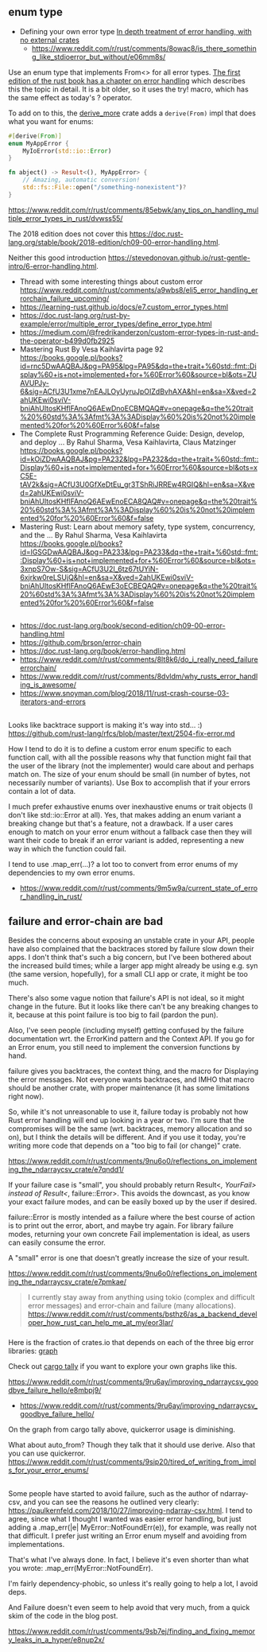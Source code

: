 ## enum type

- Defining your own error type [In depth treatment of error handling, with no external crates](https://blog.burntsushi.net/rust-error-handling/)
  - https://www.reddit.com/r/rust/comments/8owac8/is_there_something_like_stdioerror_but_without/e06mm8s/

Use an enum type that implements From<> for all error types. [The first edition of the rust book has a chapter on error handling](https://doc.rust-lang.org/book/first-edition/error-handling.html) which describes this the topic in detail. It is a bit older, so it uses the try! macro, which has the same effect as today's ? operator.

To add on to this, the [derive_more](https://docs.rs/derive_more/0.9.0/derive_more/) crate adds a `derive(From)` impl that does what you want for enums:

```rust
#[derive(From)]
enum MyAppError {
    MyIoError(std::io::Error)
}

fn abject() -> Result<(), MyAppError> {
    // Amazing, automatic conversion!
    std::fs::File::open("/something-nonexistent")?
}
```

https://www.reddit.com/r/rust/comments/85ebwk/any_tips_on_handling_multiple_error_types_in_rust/dvwss55/

The 2018 edition does not cover this https://doc.rust-lang.org/stable/book/2018-edition/ch09-00-error-handling.html.

Neither this good introduction https://stevedonovan.github.io/rust-gentle-intro/6-error-handling.html.

- Thread with some interesting things about custom error https://www.reddit.com/r/rust/comments/a9wbs8/eli5_error_handling_errorchain_failure_upcoming/
- https://learning-rust.github.io/docs/e7.custom_error_types.html
- https://doc.rust-lang.org/rust-by-example/error/multiple_error_types/define_error_type.html
- https://medium.com/@fredrikanderzon/custom-error-types-in-rust-and-the-operator-b499d0fb2925
- Mastering Rust By Vesa Kaihlavirta page 92 https://books.google.pl/books?id=rnc5DwAAQBAJ&pg=PA95&lpg=PA95&dq=the+trait+%60std::fmt::Display%60+is+not+implemented+for+%60Error%60&source=bl&ots=ZUAVUPJy-6&sig=ACfU3U1xme7nEAJLOyUyruJpOIZdBvhAXA&hl=en&sa=X&ved=2ahUKEwi0sviV-bniAhUItosKHflFAnoQ6AEwDnoECBMQAQ#v=onepage&q=the%20trait%20%60std%3A%3Afmt%3A%3ADisplay%60%20is%20not%20implemented%20for%20%60Error%60&f=false
- The Complete Rust Programming Reference Guide: Design, develop, and deploy ... By Rahul Sharma, Vesa Kaihlavirta, Claus Matzinger https://books.google.pl/books?id=kOiZDwAAQBAJ&pg=PA232&lpg=PA232&dq=the+trait+%60std::fmt::Display%60+is+not+implemented+for+%60Error%60&source=bl&ots=xC5E-tAV2k&sig=ACfU3U0GfXeDtEu_gr3TShRiJRREw4RGIQ&hl=en&sa=X&ved=2ahUKEwi0sviV-bniAhUItosKHflFAnoQ6AEwEnoECA8QAQ#v=onepage&q=the%20trait%20%60std%3A%3Afmt%3A%3ADisplay%60%20is%20not%20implemented%20for%20%60Error%60&f=false
- Mastering Rust: Learn about memory safety, type system, concurrency, and the ... By Rahul Sharma, Vesa Kaihlavirta https://books.google.pl/books?id=lGSGDwAAQBAJ&pg=PA233&lpg=PA233&dq=the+trait+%60std::fmt::Display%60+is+not+implemented+for+%60Error%60&source=bl&ots=3xnpS7Ow-S&sig=ACfU3U2I_6tz67tUYiN-6xjrkw0reLSUjQ&hl=en&sa=X&ved=2ahUKEwi0sviV-bniAhUItosKHflFAnoQ6AEwE3oECBEQAQ#v=onepage&q=the%20trait%20%60std%3A%3Afmt%3A%3ADisplay%60%20is%20not%20implemented%20for%20%60Error%60&f=false

##

- https://doc.rust-lang.org/book/second-edition/ch09-00-error-handling.html
- https://github.com/brson/error-chain
- https://doc.rust-lang.org/book/error-handling.html
- https://www.reddit.com/r/rust/comments/8lt8k6/do_i_really_need_failureerrorchain/
- https://www.reddit.com/r/rust/comments/8dvldm/why_rusts_error_handling_is_awesome/
- https://www.snoyman.com/blog/2018/11/rust-crash-course-03-iterators-and-errors

##

Looks like backtrace support is making it's way into std... :) https://github.com/rust-lang/rfcs/blob/master/text/2504-fix-error.md

How I tend to do it is to define a custom error enum specific to each function call, with all the possible reasons why that function might fail that the user of the library (not the implementer) would care about and perhaps match on. The size of your enum should be small (in number of bytes, not necessarily number of variants). Use Box to accomplish that if your errors contain a lot of data.

I much prefer exhaustive enums over inexhaustive enums or trait objects (I don't like std::io::Error at all). Yes, that makes adding an enum variant a breaking change but that's a feature, not a drawback. If a user cares enough to match on your error enum without a fallback case then they will want their code to break if an error variant is added, representing a new way in which the function could fail.

I tend to use .map_err(...)? a lot too to convert from error enums of my dependencies to my own error enums.

- https://www.reddit.com/r/rust/comments/9m5w9a/current_state_of_error_handling_in_rust/

## failure and error-chain are bad

Besides the concerns about exposing an unstable crate in your API, people have also complained that the backtraces stored by failure slow down their apps. I don't think that's such a big concern, but I've been bothered about the increased build times; while a larger app might already be using e.g. syn (the same version, hopefully), for a small CLI app or crate, it might be too much.

There's also some vague notion that failure's API is not ideal, so it might change in the future. But it looks like there can't be any breaking changes to it, because at this point failure is too big to fail (pardon the pun).

Also, I've seen people (including myself) getting confused by the failure documentation wrt. the ErrorKind pattern and the Context API. If you go for an Error enum, you still need to implement the conversion functions by hand.

failure gives you backtraces, the context thing, and the macro for Displaying the error messages. Not everyone wants backtraces, and IMHO that macro should be another crate, with proper maintenance (it has some limitations right now).

So, while it's not unreasonable to use it, failure today is probably not how Rust error handling will end up looking in a year or two. I'm sure that the compromises will be the same (wrt. backtraces, memory allocation and so on), but I think the details will be different. And if you use it today, you're writing more code that depends on a "too big to fail (or change)" crate.

https://www.reddit.com/r/rust/comments/9nu6o0/reflections_on_implementing_the_ndarraycsv_crate/e7qndd1/

If your failure case is "small", you should probably return Result<_, YourFail> instead of Result<_, failure::Error>. This avoids the downcast, as you know your exact failure modes, and can be easily boxed up by the user if desired.

failure::Error is mostly intended as a failure where the best course of action is to print out the error, abort, and maybe try again. For library failure modes, returning your own concrete Fail implementation is ideal, as users can easily consume the error.

A "small" error is one that doesn't greatly increase the size of your result.

https://www.reddit.com/r/rust/comments/9nu6o0/reflections_on_implementing_the_ndarraycsv_crate/e7pmkae/

>I currently stay away from anything using tokio (complex and difficult error messages) and error-chain and failure (many allocations). https://www.reddit.com/r/rust/comments/bsthz6/as_a_backend_developer_how_rust_can_help_me_at_my/eor3lar/

###

Here is the fraction of crates.io that depends on each of the three big error libraries: [graph](https://user-images.githubusercontent.com/1940490/47620947-c428b680-daad-11e8-9c5e-3e6193074814.png)

Check out [cargo tally](https://github.com/dtolnay/cargo-tally) if you want to explore your own graphs like this.

https://www.reddit.com/r/rust/comments/9ru6ay/improving_ndarraycsv_goodbye_failure_hello/e8mbpj9/

- https://www.reddit.com/r/rust/comments/9ru6ay/improving_ndarraycsv_goodbye_failure_hello/

On the graph from cargo tally above, quickerror usage is diminishing.

What about auto_from? Though they talk that it should use derive. Also that you can use quickerror. https://www.reddit.com/r/rust/comments/9sip20/tired_of_writing_from_impls_for_your_error_enums/

##

Some people have started to avoid failure, such as the author of ndarray-csv, and you can see the reasons he outlined very clearly: https://paulkernfeld.com/2018/10/27/improving-ndarray-csv.html. I tend to agree, since what I thought I wanted was easier error handling, but just adding a .map_err(|e| MyError::NotFoundErr(e)), for example, was really not that difficult. I prefer just writing an Error enum myself and avoiding from implementations.

That's what I've always done. In fact, I believe it's even shorter than what you wrote: .map_err(MyError::NotFoundErr).

I'm fairly dependency-phobic, so unless it's really going to help a lot, I avoid deps.

And Failure doesn't even seem to help avoid that very much, from a quick skim of the code in the blog post.

https://www.reddit.com/r/rust/comments/9sb7ej/finding_and_fixing_memory_leaks_in_a_hyper/e8nup2x/
